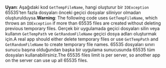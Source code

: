 <span data-ttu-id="be57b-101">**Uyarı**: Aşağıdaki kod `GetTempFileName`, hangi oluşturur bir `IOException` 65535'ten fazla dosyaları önceki geçici dosyalar siliniyor olmadan oluşturulduysa.</span><span class="sxs-lookup"><span data-stu-id="be57b-101">**Warning**: The following code uses `GetTempFileName`, which throws an `IOException` if more than 65535 files are created without deleting previous temporary files.</span></span> <span data-ttu-id="be57b-102">Gerçek bir uygulamada geçici dosyaları silin veya kullanın `GetTempPath` ve `GetRandomFileName` geçici dosya adları oluşturmak için.</span><span class="sxs-lookup"><span data-stu-id="be57b-102">A real app should either delete temporary files or use `GetTempPath` and `GetRandomFileName` to create temporary file names.</span></span> <span data-ttu-id="be57b-103">65535 dosyaları sınırı sunucu başına olduğundan başka bir uygulama sunucusunda 65535 tüm dosyaları kullanabilirsiniz.</span><span class="sxs-lookup"><span data-stu-id="be57b-103">The 65535 files limit is per server, so another app on the server can use up all 65535 files.</span></span> 
